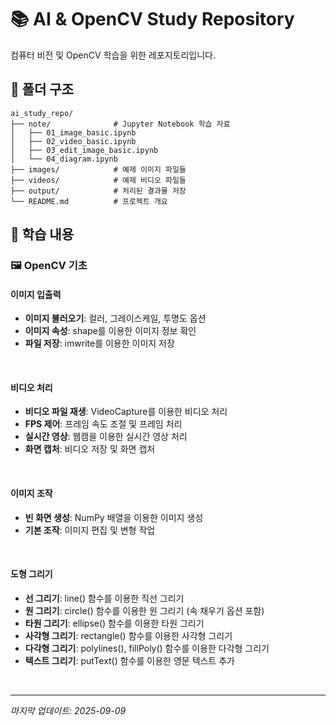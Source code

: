 # 📚 AI & OpenCV Study Repository

컴퓨터 비전 및 OpenCV 학습을 위한 레포지토리입니다.

## 📂 폴더 구조
```
ai_study_repo/
├── note/              # Jupyter Notebook 학습 자료
│   ├── 01_image_basic.ipynb
│   ├── 02_video_basic.ipynb
│   ├── 03_edit_image_basic.ipynb
│   └── 04_diagram.ipynb
├── images/            # 예제 이미지 파일들
├── videos/            # 예제 비디오 파일들
├── output/            # 처리된 결과물 저장
└── README.md          # 프로젝트 개요
```

## 📂 학습 내용

### 🖼️ OpenCV 기초
#### 이미지 입출력
- **이미지 불러오기**: 컬러, 그레이스케일, 투명도 옵션
- **이미지 속성**: shape를 이용한 이미지 정보 확인
- **파일 저장**: imwrite를 이용한 이미지 저장

<br/>

#### 비디오 처리
- **비디오 파일 재생**: VideoCapture를 이용한 비디오 처리
- **FPS 제어**: 프레임 속도 조절 및 프레임 처리
- **실시간 영상**: 웹캠을 이용한 실시간 영상 처리
- **화면 캡처**: 비디오 저장 및 화면 캡처

<br/>

#### 이미지 조작
- **빈 화면 생성**: NumPy 배열을 이용한 이미지 생성
- **기본 조작**: 이미지 편집 및 변형 작업

<br/>

#### 도형 그리기
- **선 그리기**: line() 함수를 이용한 직선 그리기
- **원 그리기**: circle() 함수를 이용한 원 그리기 (속 채우기 옵션 포함)
- **타원 그리기**: ellipse() 함수를 이용한 타원 그리기
- **사각형 그리기**: rectangle() 함수를 이용한 사각형 그리기
- **다각형 그리기**: polylines(), fillPoly() 함수를 이용한 다각형 그리기
- **텍스트 그리기**: putText() 함수를 이용한 영문 텍스트 추가

<br/>

---
*마지막 업데이트: 2025-09-09*
